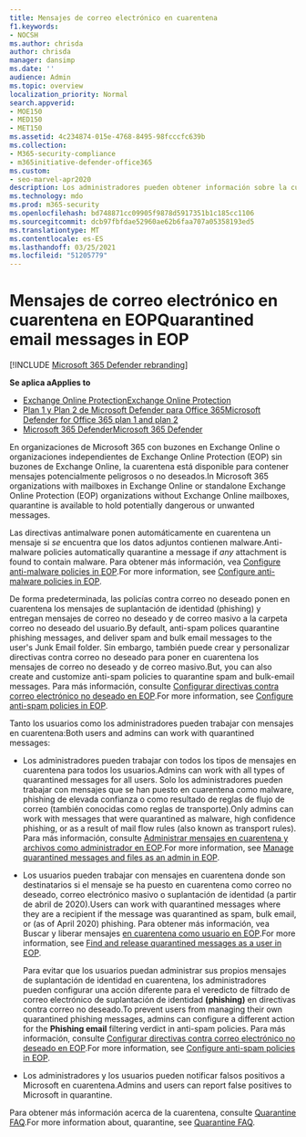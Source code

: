 ```yaml
---
title: Mensajes de correo electrónico en cuarentena
f1.keywords:
- NOCSH
ms.author: chrisda
author: chrisda
manager: dansimp
ms.date: ''
audience: Admin
ms.topic: overview
localization_priority: Normal
search.appverid:
- MOE150
- MED150
- MET150
ms.assetid: 4c234874-015e-4768-8495-98fcccfc639b
ms.collection:
- M365-security-compliance
- m365initiative-defender-office365
ms.custom:
- seo-marvel-apr2020
description: Los administradores pueden obtener información sobre la cuarentena en Exchange Online Protection (EOP) que contiene mensajes potencialmente peligrosos o no deseados.
ms.technology: mdo
ms.prod: m365-security
ms.openlocfilehash: bd748871cc09905f9878d5917351b1c185cc1106
ms.sourcegitcommit: dcb97fbfdae52960ae62b6faa707a05358193ed5
ms.translationtype: MT
ms.contentlocale: es-ES
ms.lasthandoff: 03/25/2021
ms.locfileid: "51205779"
---
```

# <a name="quarantined-email-messages-in-eop"></a><span data-ttu-id="00203-103">Mensajes de correo electrónico en cuarentena en EOP</span><span class="sxs-lookup"><span data-stu-id="00203-103">Quarantined email messages in EOP</span></span>

[!INCLUDE [Microsoft 365 Defender rebranding](../includes/microsoft-defender-for-office.md)]

<span data-ttu-id="00203-104">**Se aplica a**</span><span class="sxs-lookup"><span data-stu-id="00203-104">**Applies to**</span></span>
- [<span data-ttu-id="00203-105">Exchange Online Protection</span><span class="sxs-lookup"><span data-stu-id="00203-105">Exchange Online Protection</span></span>](exchange-online-protection-overview.md)
- [<span data-ttu-id="00203-106">Plan 1 y Plan 2 de Microsoft Defender para Office 365</span><span class="sxs-lookup"><span data-stu-id="00203-106">Microsoft Defender for Office 365 plan 1 and plan 2</span></span>](defender-for-office-365.md)
- [<span data-ttu-id="00203-107">Microsoft 365 Defender</span><span class="sxs-lookup"><span data-stu-id="00203-107">Microsoft 365 Defender</span></span>](../defender/microsoft-365-defender.md)

<span data-ttu-id="00203-108">En organizaciones de Microsoft 365 con buzones en Exchange Online o organizaciones independientes de Exchange Online Protection (EOP) sin buzones de Exchange Online, la cuarentena está disponible para contener mensajes potencialmente peligrosos o no deseados.</span><span class="sxs-lookup"><span data-stu-id="00203-108">In Microsoft 365 organizations with mailboxes in Exchange Online or standalone Exchange Online Protection (EOP) organizations without Exchange Online mailboxes, quarantine is available to hold potentially dangerous or unwanted messages.</span></span>

<span data-ttu-id="00203-109">Las directivas antimalware ponen automáticamente en cuarentena un mensaje si *se* encuentra que los datos adjuntos contienen malware.</span><span class="sxs-lookup"><span data-stu-id="00203-109">Anti-malware policies automatically quarantine a message if *any* attachment is found to contain malware.</span></span> <span data-ttu-id="00203-110">Para obtener más información, vea [Configure anti-malware policies in EOP](configure-anti-malware-policies.md).</span><span class="sxs-lookup"><span data-stu-id="00203-110">For more information, see [Configure anti-malware policies in EOP](configure-anti-malware-policies.md).</span></span>

<span data-ttu-id="00203-111">De forma predeterminada, las policías contra correo no deseado ponen en cuarentena los mensajes de suplantación de identidad (phishing) y entregan mensajes de correo no deseado y de correo masivo a la carpeta correo no deseado del usuario.</span><span class="sxs-lookup"><span data-stu-id="00203-111">By default, anti-spam polices quarantine phishing messages, and deliver spam and bulk email messages to the user's Junk Email folder.</span></span> <span data-ttu-id="00203-112">Sin embargo, también puede crear y personalizar directivas contra correo no deseado para poner en cuarentena los mensajes de correo no deseado y de correo masivo.</span><span class="sxs-lookup"><span data-stu-id="00203-112">But, you can also create and customize anti-spam policies to quarantine spam and bulk-email messages.</span></span> <span data-ttu-id="00203-113">Para más información, consulte [Configurar directivas contra correo electrónico no deseado en EOP](configure-your-spam-filter-policies.md).</span><span class="sxs-lookup"><span data-stu-id="00203-113">For more information, see [Configure anti-spam policies in EOP](configure-your-spam-filter-policies.md).</span></span>

<span data-ttu-id="00203-114">Tanto los usuarios como los administradores pueden trabajar con mensajes en cuarentena:</span><span class="sxs-lookup"><span data-stu-id="00203-114">Both users and admins can work with quarantined messages:</span></span>

- <span data-ttu-id="00203-115">Los administradores pueden trabajar con todos los tipos de mensajes en cuarentena para todos los usuarios.</span><span class="sxs-lookup"><span data-stu-id="00203-115">Admins can work with all types of quarantined messages for all users.</span></span> <span data-ttu-id="00203-116">Solo los administradores pueden trabajar con mensajes que se han puesto en cuarentena como malware, phishing de elevada confianza o como resultado de reglas de flujo de correo (también conocidas como reglas de transporte).</span><span class="sxs-lookup"><span data-stu-id="00203-116">Only admins can work with messages that were quarantined as malware, high confidence phishing, or as a result of mail flow rules (also known as transport rules).</span></span> <span data-ttu-id="00203-117">Para más información, consulte [Administrar mensajes en cuarentena y archivos como administrador en EOP](manage-quarantined-messages-and-files.md).</span><span class="sxs-lookup"><span data-stu-id="00203-117">For more information, see [Manage quarantined messages and files as an admin in EOP](manage-quarantined-messages-and-files.md).</span></span>

- <span data-ttu-id="00203-118">Los usuarios pueden trabajar con mensajes en cuarentena donde son destinatarios si el mensaje se ha puesto en cuarentena como correo no deseado, correo electrónico masivo o suplantación de identidad (a partir de abril de 2020).</span><span class="sxs-lookup"><span data-stu-id="00203-118">Users can work with quarantined messages where they are a recipient if the message was quarantined as spam, bulk email, or (as of April 2020) phishing.</span></span> <span data-ttu-id="00203-119">Para obtener más información, vea Buscar y liberar mensajes [en cuarentena como usuario en EOP](find-and-release-quarantined-messages-as-a-user.md).</span><span class="sxs-lookup"><span data-stu-id="00203-119">For more information, see [Find and release quarantined messages as a user in EOP](find-and-release-quarantined-messages-as-a-user.md).</span></span>

  <span data-ttu-id="00203-120">Para evitar que los usuarios puedan administrar sus propios mensajes de suplantación de identidad en cuarentena, los administradores pueden configurar una acción diferente para el veredicto de filtrado de correo electrónico de suplantación de identidad **(phishing)** en directivas contra correo no deseado.</span><span class="sxs-lookup"><span data-stu-id="00203-120">To prevent users from managing their own quarantined phishing messages, admins can configure a different action for the **Phishing email** filtering verdict in anti-spam policies.</span></span> <span data-ttu-id="00203-121">Para más información, consulte [Configurar directivas contra correo electrónico no deseado en EOP](configure-your-spam-filter-policies.md).</span><span class="sxs-lookup"><span data-stu-id="00203-121">For more information, see [Configure anti-spam policies in EOP](configure-your-spam-filter-policies.md).</span></span>

- <span data-ttu-id="00203-122">Los administradores y los usuarios pueden notificar falsos positivos a Microsoft en cuarentena.</span><span class="sxs-lookup"><span data-stu-id="00203-122">Admins and users can report false positives to Microsoft in quarantine.</span></span>

<span data-ttu-id="00203-123">Para obtener más información acerca de la cuarentena, consulte [Quarantine FAQ](quarantine-faq.md).</span><span class="sxs-lookup"><span data-stu-id="00203-123">For more information about, quarantine, see [Quarantine FAQ](quarantine-faq.md).</span></span>
